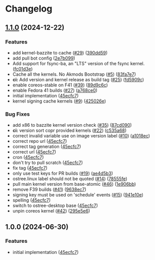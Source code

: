 # Changelog

## [1.1.0](https://github.com/apoordev/kernel-cache/compare/v1.0.0...v1.1.0) (2024-12-22)


### Features

* add kernel-bazzite to cache ([#29](https://github.com/apoordev/kernel-cache/issues/29)) ([390dd59](https://github.com/apoordev/kernel-cache/commit/390dd59a09012154a1160c3cf3a15fd5344821a3))
* add pull bot config ([2e7b099](https://github.com/apoordev/kernel-cache/commit/2e7b0991afd40a708ac811eecd424f3b216b44a5))
* Add support for fsync-ba, an "LTS" version of the fsync kernel. ([fc01d3e](https://github.com/apoordev/kernel-cache/commit/fc01d3eddffe7115b7e18027493b571a163caf53))
* Cache all the kernels. No Akmods Bootstrap ([#5](https://github.com/apoordev/kernel-cache/issues/5)) ([83fa7e7](https://github.com/apoordev/kernel-cache/commit/83fa7e7f92b9912d9ee0cf02ebf59d3056b84ef0))
* **ci:** Add version and kernel release as build tag ([#25](https://github.com/apoordev/kernel-cache/issues/25)) ([fd5909c](https://github.com/apoordev/kernel-cache/commit/fd5909c0012ff6e4facc633b84a84992d263b840))
* enable coreos-stable on F41 ([#39](https://github.com/apoordev/kernel-cache/issues/39)) ([89d9c6c](https://github.com/apoordev/kernel-cache/commit/89d9c6cf1985af06709d00bb9c70544bc76f8019))
* enable Fedora 41 builds ([#27](https://github.com/apoordev/kernel-cache/issues/27)) ([a768ce0](https://github.com/apoordev/kernel-cache/commit/a768ce0a789a638f05746dcad46735197597735b))
* initial implementation ([45ecfc7](https://github.com/apoordev/kernel-cache/commit/45ecfc7d8418d7decc5b17da4f37ac6af16a02fd))
* kernel signing cache kernels ([#9](https://github.com/apoordev/kernel-cache/issues/9)) ([425026e](https://github.com/apoordev/kernel-cache/commit/425026e978ad379940d5417c80bb5cc8b2ec8f03))


### Bug Fixes

* add x86 to bazzite kernel version check ([#35](https://github.com/apoordev/kernel-cache/issues/35)) ([87cd090](https://github.com/apoordev/kernel-cache/commit/87cd090422d9cb54966ef205bb4b4d37c5b23c08))
* **ci:** version sort copr provided kernels ([#22](https://github.com/apoordev/kernel-cache/issues/22)) ([c535a68](https://github.com/apoordev/kernel-cache/commit/c535a6808b9c06261cbe563f29a23bd0ab873d4b))
* correct invalid variable use on image version label ([#10](https://github.com/apoordev/kernel-cache/issues/10)) ([a1018ec](https://github.com/apoordev/kernel-cache/commit/a1018ecf85a991339cecda2044ee1fb544bb5403))
* correct repo url ([45ecfc7](https://github.com/apoordev/kernel-cache/commit/45ecfc7d8418d7decc5b17da4f37ac6af16a02fd))
* correct tag generation ([45ecfc7](https://github.com/apoordev/kernel-cache/commit/45ecfc7d8418d7decc5b17da4f37ac6af16a02fd))
* correct url ([45ecfc7](https://github.com/apoordev/kernel-cache/commit/45ecfc7d8418d7decc5b17da4f37ac6af16a02fd))
* cron ([45ecfc7](https://github.com/apoordev/kernel-cache/commit/45ecfc7d8418d7decc5b17da4f37ac6af16a02fd))
* don't try to pull scratch ([45ecfc7](https://github.com/apoordev/kernel-cache/commit/45ecfc7d8418d7decc5b17da4f37ac6af16a02fd))
* fix tag ([45ecfc7](https://github.com/apoordev/kernel-cache/commit/45ecfc7d8418d7decc5b17da4f37ac6af16a02fd))
* only use test keys for PR builds ([#19](https://github.com/apoordev/kernel-cache/issues/19)) ([ae4d5b3](https://github.com/apoordev/kernel-cache/commit/ae4d5b340499b793aa34e892f65ae16cb8a7aaee))
* ostree.linux label should not be quoted ([#14](https://github.com/apoordev/kernel-cache/issues/14)) ([78555fe](https://github.com/apoordev/kernel-cache/commit/78555feb55ef9b5576b84b12d00d44e0fcbfe32d))
* pull main kernel version from base-atomic ([#46](https://github.com/apoordev/kernel-cache/issues/46)) ([1e906bb](https://github.com/apoordev/kernel-cache/commit/1e906bb29bf17bdc074e2ae0c9015844c6e294ce))
* remove F39 builds ([#41](https://github.com/apoordev/kernel-cache/issues/41)) ([9638ec7](https://github.com/apoordev/kernel-cache/commit/9638ec7067922ed407c2775a4e911502132bb72b))
* signing key must be used on 'schedule' events ([#15](https://github.com/apoordev/kernel-cache/issues/15)) ([941e10e](https://github.com/apoordev/kernel-cache/commit/941e10e8a35a1199a94796769f00a8444f248411))
* spelling ([45ecfc7](https://github.com/apoordev/kernel-cache/commit/45ecfc7d8418d7decc5b17da4f37ac6af16a02fd))
* switch to ostree-desktop base ([45ecfc7](https://github.com/apoordev/kernel-cache/commit/45ecfc7d8418d7decc5b17da4f37ac6af16a02fd))
* unpin coreos kernel ([#42](https://github.com/apoordev/kernel-cache/issues/42)) ([295e5e6](https://github.com/apoordev/kernel-cache/commit/295e5e69316dcbc79e34c1b189cbfe134db1aea8))

## 1.0.0 (2024-06-30)


### Features

* initial implementation ([45ecfc7](https://github.com/ublue-os/fsync/commit/45ecfc7d8418d7decc5b17da4f37ac6af16a02fd))
